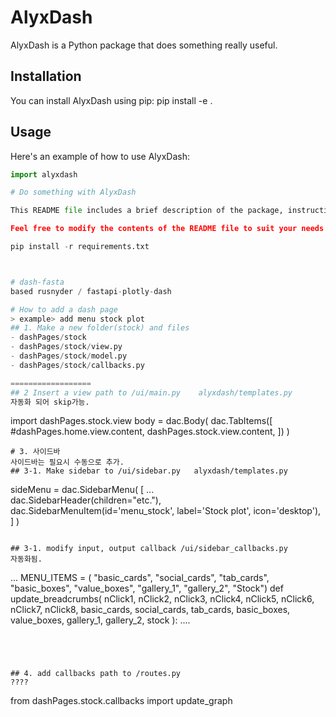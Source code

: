 # AlyxDash
AlyxDash is a Python package that does something really useful.

## Installation
You can install AlyxDash using pip:
pip install -e .


## Usage
Here's an example of how to use AlyxDash:
```python
import alyxdash

# Do something with AlyxDash

This README file includes a brief description of the package, instructions for installing and using the package, a section on contributing to the package, and a statement on the package's license. 

Feel free to modify the contents of the README file to suit your needs and to accurately describe your package's functionality.

pip install -r requirements.txt



# dash-fasta
based rusnyder / fastapi-plotly-dash

# How to add a dash page 
> example> add menu stock plot
## 1. Make a new folder(stock) and files 
- dashPages/stock
- dashPages/stock/view.py
- dashPages/stock/model.py
- dashPages/stock/callbacks.py

==================
## 2 Insert a view path to /ui/main.py    alyxdash/templates.py
자동화 되어 skip가능.
```
import dashPages.stock.view
body = dac.Body(
    dac.TabItems([
        #dashPages.home.view.content,
        dashPages.stock.view.content,
    ])
)
```
# 3. 사이드바 
사이드바는 필요시 수동으로 추가.
## 3-1. Make sidebar to /ui/sidebar.py   alyxdash/templates.py
```
sideMenu = 	dac.SidebarMenu(
    [ ...   
        dac.SidebarHeader(children="etc."),
        dac.SidebarMenuItem(id='menu_stock', label='Stock plot',  icon='desktop'),
    ]
)
```

## 3-1. modify input, output callback /ui/sidebar_callbacks.py
자동화됨.
```
...
MENU_ITEMS = ( "basic_cards", "social_cards", "tab_cards", 
               "basic_boxes", "value_boxes",
               "gallery_1", "gallery_2",
               "Stock")
def update_breadcrumbs( nClick1, nClick2, nClick3, nClick4, nClick5, nClick6, nClick7, nClick8,
    basic_cards, social_cards, tab_cards, basic_boxes, value_boxes, gallery_1, gallery_2, stock ): 
....

```




## 4. add callbacks path to /routes.py 
????
```
from dashPages.stock.callbacks import update_graph
```
